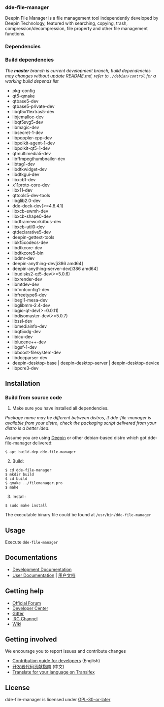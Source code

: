 ### dde-file-manager

Deepin File Manager is a file management tool independently developed by Deepin Technology, featured with searching, copying, trash, compression/decompression, file property and other file management functions.

### Dependencies

### Build dependencies

_The **master** branch is current development branch, build dependencies may changes without update README.md, refer to `./debian/control` for a working build depends list_

* pkg-config
* qt5-qmake
* qtbase5-dev
* qtbase5-private-dev
* libqt5x11extras5-dev
* libjemalloc-dev
* libqt5svg5-dev
* libmagic-dev
* libsecret-1-dev
* libpoppler-cpp-dev
* libpolkit-agent-1-dev
* libpolkit-qt5-1-dev
* qtmultimedia5-dev
* libffmpegthumbnailer-dev
* libtag1-dev
* libdtkwidget-dev
* libdtkgui-dev
* libxcb1-dev
* x11proto-core-dev
* libx11-dev
* qttools5-dev-tools
* libglib2.0-dev
* dde-dock-dev(>=4.8.4.1)
* libxcb-ewmh-dev
* libxcb-shape0-dev
* libdframeworkdbus-dev
* libxcb-util0-dev
* qtdeclarative5-dev
* deepin-gettext-tools
* libkf5codecs-dev
* libdtkcore-dev
* libdtkcore5-bin
* libdmr-dev
* deepin-anything-dev[i386 amd64]
* deepin-anything-server-dev[i386 amd64]
* libudisks2-qt5-dev(>=5.0.6)
* libxrender-dev
* libmtdev-dev
* libfontconfig1-dev
* libfreetype6-dev
* libegl1-mesa-dev
* libglibmm-2.4-dev
* libgio-qt-dev(>=0.0.11)
* libdisomaster-dev(>=5.0.7)
* libssl-dev
* libmediainfo-dev
* libqt5xdg-dev
* libicu-dev
* liblucene++-dev
* libgsf-1-dev
* libboost-filesystem-dev
* libdocparser-dev
* deepin-desktop-base | deepin-desktop-server | deepin-desktop-device
* libpcre3-dev

## Installation

### Build from source code

1. Make sure you have installed all dependencies.

_Package name may be different between distros, if dde-file-manager is available from your distro, check the packaging script delivered from your distro is a better idea._

Assume you are using [Deepin](https://distrowatch.com/table.php?distribution=deepin) or other debian-based distro which got dde-file-manager delivered:

``` shell
$ apt build-dep dde-file-manager
```

2. Build:
```
$ cd dde-file-manager
$ mkdir build
$ cd build
$ qmake ../filemanager.pro
$ make
```

3. Install:
```
$ sudo make install
```

The executable binary file could be found at `/usr/bin/dde-file-manager`

## Usage

Execute `dde-file-manager`

## Documentations

 - [Development Documentation](https://linuxdeepin.github.io/dde-file-manager/)
 - [User Documentation](https://wiki.deepin.org/wiki/Deepin_File_Manager) | [用户文档](https://wiki.deepin.org/index.php?title=%E6%B7%B1%E5%BA%A6%E6%96%87%E4%BB%B6%E7%AE%A1%E7%90%86%E5%99%A8)

## Getting help

 - [Official Forum](https://bbs.deepin.org/)
 - [Developer Center](https://github.com/linuxdeepin/developer-center)
 - [Gitter](https://gitter.im/orgs/linuxdeepin/rooms)
 - [IRC Channel](https://webchat.freenode.net/?channels=deepin)
 - [Wiki](https://wiki.deepin.org/)

## Getting involved

We encourage you to report issues and contribute changes

 - [Contribution guide for developers](https://github.com/linuxdeepin/developer-center/wiki/Contribution-Guidelines-for-Developers-en) (English)
 - [开发者代码贡献指南](https://github.com/linuxdeepin/developer-center/wiki/Contribution-Guidelines-for-Developers) (中文)
 - [Translate for your language on Transifex](https://www.transifex.com/linuxdeepin/deepin-file-manager/)

## License

dde-file-manager is licensed under [GPL-30-or-later](LICENSE.txt)
